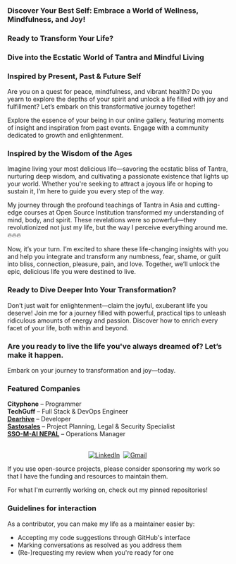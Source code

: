 ### Discover Your Best Self: Embrace a World of Wellness, Mindfulness, and Joy!
### Ready to Transform Your Life? 

### Dive into the Ecstatic World of Tantra and Mindful Living

### Inspired by Present, Past & Future Self

Are you on a quest for peace, mindfulness, and vibrant health? Do you yearn to explore the depths of your spirit and unlock a life filled with joy and fulfillment? Let’s embark on this transformative journey together!

Explore the essence of your being in our online gallery, featuring moments of insight and inspiration from past events. Engage with a community dedicated to growth and enlightenment.

### Inspired by the Wisdom of the Ages

Imagine living your most delicious life—savoring the ecstatic bliss of Tantra, nurturing deep wisdom, and cultivating a passionate existence that lights up your world. Whether you're seeking to attract a joyous life or hoping to sustain it, I’m here to guide you every step of the way.

My journey through the profound teachings of Tantra in Asia and cutting-edge courses at Open Source Institution transformed my understanding of mind, body, and spirit. These revelations were so powerful—they revolutionized not just my life, but the way I perceive everything around me. 🔥🔥🔥

Now, it’s your turn. I’m excited to share these life-changing insights with you and help you integrate and transform any numbness, fear, shame, or guilt into bliss, connection, pleasure, pain, and love. Together, we’ll unlock the epic, delicious life you were destined to live.

### Ready to Dive Deeper Into Your Transformation?

Don’t just wait for enlightenment—claim the joyful, exuberant life you deserve! Join me for a journey filled with powerful, practical tips to unleash ridiculous amounts of energy and passion. Discover how to enrich every facet of your life, both within and beyond.

### Are you ready to live the life you've always dreamed of? Let’s make it happen.

Embark on your journey to transformation and joy—today.

### Featured Companies

<strong>Cityphone</strong> – Programmer<br>
<strong>TechGuff</strong> – Full Stack &amp; DevOps Engineer<br>
<a href="https://dearhive.com/" target="_blank" rel="noopener"><strong>Dearhive</strong></a> – Developer<br>
<a href="https://sastosales.com.np/" target="_blank" rel="noopener"><strong>Sastosales</strong></a> – Project Planning, Legal &amp; Security Specialist<br>
<a href="https://ssomai.com.np/" target="_blank" rel="noopener"><strong>SSO-M-AI NEPAL</strong></a> – Operations Manager


<p align="center" dir="auto">
<br>
<a href="https://linkedin.com/in/surendra-somai-813937101" rel="nofollow"><img src="https://camo.githubusercontent.com/e8dbf62a04af86d46001864cd22338d8a8474486a0e976ec695580027c373c79/68747470733a2f2f696d672e736869656c64732e696f2f62616467652f6c696e6b6564696e2d2532333030373742352e7376673f267374796c653d666f722d7468652d6261646765266c6f676f3d6c696e6b6564696e266c6f676f436f6c6f723d7768697465" alt="LinkedIn" data-canonical-src="https://img.shields.io/badge/linkedin-%230077B5.svg?&amp;style=for-the-badge&amp;logo=linkedin&amp;logoColor=white" style="max-width: 100%;"></a>&nbsp;
<a href="mailto:surendrakumarsomai@gmail.com"><img src="https://camo.githubusercontent.com/e0b4776967ebe33b13133f3c20167c4e73c24f06814ffa29f625889557dc9a86/68747470733a2f2f696d672e736869656c64732e696f2f62616467652f676d61696c2d2532334431343833362e7376673f267374796c653d666f722d7468652d6261646765266c6f676f3d676d61696c266c6f676f436f6c6f723d7768697465" alt="Gmail" data-canonical-src="https://img.shields.io/badge/gmail-%23D14836.svg?&amp;style=for-the-badge&amp;logo=gmail&amp;logoColor=white" style="max-width: 100%;"></a>&nbsp;

</p>

If you use open-source projects, please consider sponsoring my work so that I have the funding and resources to maintain them.

For what I'm currently working on, check out my pinned repositories!

### Guidelines for interaction

As a contributor, you can make my life as a maintainer easier by:
 - Accepting my code suggestions through GitHub's interface
 - Marking conversations as resolved as you address them
 - (Re-)requesting my review when you're ready for one

